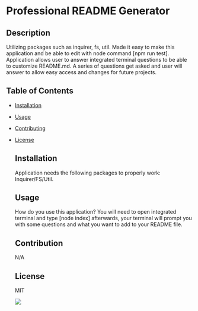 # Professional README Generator

  ## Description
   Utilizing packages such as inquirer, fs, util. Made it easy to make this application and be able to edit with node command [npm run test]. Application allows user to answer integrated terminal questions to be able to customize README.md. A series of questions get asked and user will answer to allow easy access and changes for future projects.

  ## Table of Contents
  * [Installation](#installation)
  * [Usage](#usage)
  * [Contributing](#contributing)
  * [License](#license)

    ## Installation
    Application needs the following packages to properly work: Inquirer/FS/Util.

    ## Usage
      How do you use this application? You will need to open integrated terminal and type [node index] afterwards, your terminal will prompt you with some questions and what you want to add to your README file.

    ## Contribution
    N/A

    ## License
    MIT

    ![](./Develop/readme.gif)
